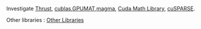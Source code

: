 
Investigate [Thrust](https://docs.nvidia.com/cuda/thrust/index.html),  [cublas](https://docs.nvidia.com/cuda/cublas/index.html),[GPUMAT](https://docs.opencv.org/3.4/d0/d60/classcv_1_1cuda_1_1GpuMat.html),[magma](https://developer.nvidia.com/magma), [Cuda Math Library](https://developer.nvidia.com/cuda-math-library), [cuSPARSE](https://developer.nvidia.com/cuda-math-library).



Other libraries : [Other Libraries](https://developer.nvidia.com/gpu-accelerated-libraries)


